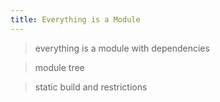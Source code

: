 ```yaml
---
title: Everything is a Module
---
```


> everything is a module with dependencies

> module tree

> static build and restrictions
